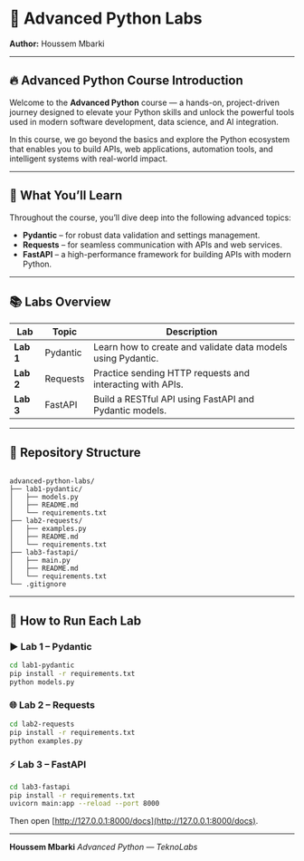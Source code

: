 # 🐍 Advanced Python Labs  
**Author:** Houssem Mbarki  

---

## 🔥 Advanced Python Course Introduction
Welcome to the **Advanced Python** course — a hands-on, project-driven journey designed to elevate your Python skills and unlock the powerful tools used in modern software development, data science, and AI integration.

In this course, we go beyond the basics and explore the Python ecosystem that enables you to build APIs, web applications, automation tools, and intelligent systems with real-world impact.

---

## 🧠 What You’ll Learn
Throughout the course, you’ll dive deep into the following advanced topics:

- **Pydantic** – for robust data validation and settings management.  
- **Requests** – for seamless communication with APIs and web services.  
- **FastAPI** – a high-performance framework for building APIs with modern Python.

---

## 📚 Labs Overview

| Lab | Topic | Description |
|-----|--------|-------------|
| **Lab 1** | Pydantic | Learn how to create and validate data models using Pydantic. |
| **Lab 2** | Requests | Practice sending HTTP requests and interacting with APIs. |
| **Lab 3** | FastAPI | Build a RESTful API using FastAPI and Pydantic models. |

---

## 📂 Repository Structure
```

advanced-python-labs/
├── lab1-pydantic/
│   ├── models.py
│   ├── README.md
│   └── requirements.txt
├── lab2-requests/
│   ├── examples.py
│   ├── README.md
│   └── requirements.txt
├── lab3-fastapi/
│   ├── main.py
│   ├── README.md
│   └── requirements.txt
└── .gitignore

````

---

## 🧩 How to Run Each Lab

### ▶️ Lab 1 – Pydantic
```bash
cd lab1-pydantic
pip install -r requirements.txt
python models.py
````

### 🌐 Lab 2 – Requests

```bash
cd lab2-requests
pip install -r requirements.txt
python examples.py
```

### ⚡ Lab 3 – FastAPI

```bash
cd lab3-fastapi
pip install -r requirements.txt
uvicorn main:app --reload --port 8000
```

Then open [http://127.0.0.1:8000/docs](http://127.0.0.1:8000/docs).

---


**Houssem Mbarki**
*Advanced Python — TeknoLabs*
